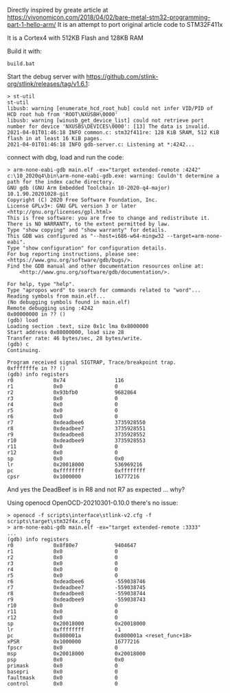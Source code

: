 Directly inspired by greate article at https://vivonomicon.com/2018/04/02/bare-metal-stm32-programming-part-1-hello-arm/
It is an attempt to port original article code to STM32F411x

It is a Cortex4 with  512KB Flash and 128KB RAM

Build it with:

    build.bat

Start the debug server with https://github.com/stlink-org/stlink/releases/tag/v1.6.1:

    > st-util
    st-util
    libusb: warning [enumerate_hcd_root_hub] could not infer VID/PID of HCD root hub from 'ROOT\NXUSBH\0000'
    libusb: warning [winusb_get_device_list] could not retrieve port number for device 'NXUSBS\DEVICES\0000': [13] The data is invalid.
    2021-04-01T01:46:18 INFO common.c: stm32f411re: 128 KiB SRAM, 512 KiB flash in at least 16 KiB pages.
    2021-04-01T01:46:18 INFO gdb-server.c: Listening at *:4242...

connect with dbg, load and run the code:

    > arm-none-eabi-gdb main.elf -ex="target extended-remote :4242"
    c:\10_2020q4\bin\arm-none-eabi-gdb.exe: warning: Couldn't determine a path for the index cache directory.
    GNU gdb (GNU Arm Embedded Toolchain 10-2020-q4-major) 10.1.90.20201028-git
    Copyright (C) 2020 Free Software Foundation, Inc.
    License GPLv3+: GNU GPL version 3 or later <http://gnu.org/licenses/gpl.html>
    This is free software: you are free to change and redistribute it.
    There is NO WARRANTY, to the extent permitted by law.
    Type "show copying" and "show warranty" for details.
    This GDB was configured as "--host=i686-w64-mingw32 --target=arm-none-eabi".
    Type "show configuration" for configuration details.
    For bug reporting instructions, please see:
    <https://www.gnu.org/software/gdb/bugs/>.
    Find the GDB manual and other documentation resources online at:
        <http://www.gnu.org/software/gdb/documentation/>.
    
    For help, type "help".
    Type "apropos word" to search for commands related to "word"...
    Reading symbols from main.elf...
    (No debugging symbols found in main.elf)
    Remote debugging using :4242
    0x00000000 in ?? ()
    (gdb) load
    Loading section .text, size 0x1c lma 0x8000000
    Start address 0x08000000, load size 28
    Transfer rate: 46 bytes/sec, 28 bytes/write.
    (gdb) c
    Continuing.
    
    Program received signal SIGTRAP, Trace/breakpoint trap.
    0xfffffffe in ?? ()
    (gdb) info registers
    r0             0x74                116
    r1             0x0                 0
    r2             0x93bfb0            9682864
    r3             0x0                 0
    r4             0x0                 0
    r5             0x0                 0
    r6             0x0                 0
    r7             0xdeadbee6          3735928550
    r8             0xdeadbee7          3735928551
    r9             0xdeadbee8          3735928552
    r10            0xdeadbee9          3735928553
    r11            0x0                 0
    r12            0x0                 0
    sp             0x0                 0x0
    lr             0x20018000          536969216
    pc             0xffffffff          0xffffffff
    cpsr           0x1000000           16777216



And yes the DeadBeef is in R8 and not R7 as expected ... why?

Using openocd  OpenOCD-20210301-0.10.0 there's no issue:

    > openocd -f scripts\interface\stlink-v2.cfg -f scripts\target\stm32f4x.cfg
    > arm-none-eabi-gdb main.elf -ex="target extended-remote :3333"
    ...
    (gdb) info registers
    r0             0x8f80e7            9404647
    r1             0x0                 0
    r2             0x0                 0
    r3             0x0                 0
    r4             0x0                 0
    r5             0x0                 0
    r6             0xdeadbee6          -559038746
    r7             0xdeadbee7          -559038745
    r8             0xdeadbee8          -559038744
    r9             0xdeadbee9          -559038743
    r10            0x0                 0
    r11            0x0                 0
    r12            0x0                 0
    sp             0x20018000          0x20018000
    lr             0xffffffff          -1
    pc             0x800001a           0x800001a <reset_func+18>
    xPSR           0x1000000           16777216
    fpscr          0x0                 0
    msp            0x20018000          0x20018000
    psp            0x0                 0x0
    primask        0x0                 0
    basepri        0x0                 0
    faultmask      0x0                 0
    control        0x0                 0